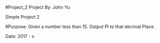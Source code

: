 #Project_2
Project By: John Yu

Simple Project 2

#Purpose: Given a number less than 15. Output PI to that decimal Place. 

Date: 2017 - x
